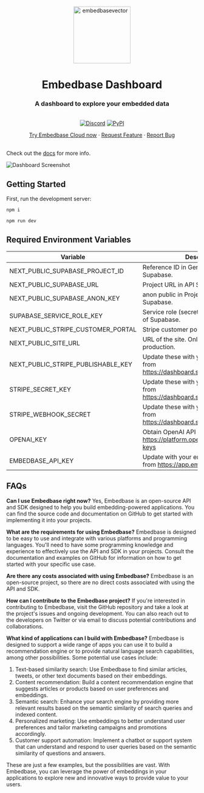 <br />


<p align="center">
<img width="150" alt="embedbasevector" src="https://user-images.githubusercontent.com/11430621/223136025-14572cac-f2aa-455c-936b-a48cb35a0c57.png">
  <h1 align="center">Embedbase Dashboard</h1>


<h3 align="center">A dashboard to explore your embedded data</h3>

  <p align="center">
    <br />
    <a href="https://discord.gg/pMNeuGrDky"><img alt="Discord" src="https://img.shields.io/discord/1066022656845025310?color=black&style=for-the-badge"></a>
    <a href="https://badge.fury.io/py/embedbase"><img alt="PyPI" src="https://img.shields.io/pypi/v/embedbase?color=black&style=for-the-badge"></a>
    <div align="center">
      <a href="https://app.embedbase.xyz/signup">Try Embedbase Cloud now</a>
      ·
      <a href="https://github.com/different-ai/embedbase/issues/new?assignees=&labels=enhancement">Request Feature</a>
      ·
      <a href="https://github.com/different-ai/embedbase/issues/new?assignees=&labels=bug">Report Bug</a>
    </div>
    <br />
  </p>
</p>

Check out the [docs](https://docs.embedbase.xyz) for more info.

![Dashboard Screenshot](https://user-images.githubusercontent.com/11430621/227351386-f540fac0-c5fa-485a-bcc9-f23368fe3f63.png)


## Getting Started

First, run the development server:

```bash
npm i
```

```bash
npm run dev
```

## Required Environment Variables

| Variable  | Description |
| ------------- | ------------- |
| NEXT_PUBLIC_SUPABASE_PROJECT_ID | Reference ID in General Settings of Supabase. |
| NEXT_PUBLIC_SUPABASE_URL | Project URL in API Settings of Supabase. |
| NEXT_PUBLIC_SUPABASE_ANON_KEY | anon public in Project API keys of Supabase. |
| SUPABASE_SERVICE_ROLE_KEY | Service role (secret) in Project API keys of Supabase. |
| NEXT_PUBLIC_STRIPE_CUSTOMER_PORTAL | Stripe customer portal. |
| NEXT_PUBLIC_SITE_URL | URL of the site. Only used during production. |
| NEXT_PUBLIC_STRIPE_PUBLISHABLE_KEY | Update these with your Stripe credentials from https://dashboard.stripe.com/apikeys |
| STRIPE_SECRET_KEY | Update these with your Stripe credentials from https://dashboard.stripe.com/apikeys |
| STRIPE_WEBHOOK_SECRET | Update these with your Stripe credentials from https://dashboard.stripe.com/apikeys |
| OPENAI_KEY | Obtain OpenAI API Keys from https://platform.openai.com/account/api-keys |
| EMBEDBASE_API_KEY | Update with your embedbase API keys from https://app.embedbase.xyz |

## FAQs

**Can I use Embedbase right now?**
Yes, Embedbase is an open-source API and SDK designed to help you build embedding-powered applications. You can find the source code and documentation on GitHub to get started with implementing it into your projects.

**What are the requirements for using Embedbase?**
Embedbase is designed to be easy to use and integrate with various platforms and programming languages. You'll need to have some programming knowledge and experience to effectively use the API and SDK in your projects. Consult the documentation and examples on GitHub for information on how to get started with your specific use case.

**Are there any costs associated with using Embedbase?**
Embedbase is an open-source project, so there are no direct costs associated with using the API and SDK. 

**How can I contribute to the Embedbase project?**
If you're interested in contributing to Embedbase, visit the GitHub repository and take a look at the project's issues and ongoing development. You can also reach out to the developers on Twitter or via email to discuss potential contributions and collaborations.

**What kind of applications can I build with Embedbase?**
Embedbase is designed to support a wide range of apps you can use it to build a recommendation engine or to provide natural language search capabilities, among other possibilities. Some potential use cases include:

1. Text-based similarity search: Use Embedbase to find similar articles, tweets, or other text documents based on their embeddings.
2. Content recommendation: Build a content recommendation engine that suggests articles or products based on user preferences and embeddings.
3. Semantic search: Enhance your search engine by providing more relevant results based on the semantic similarity of search queries and indexed content.
4. Personalized marketing: Use embeddings to better understand user preferences and tailor marketing campaigns and promotions accordingly.
5. Customer support automation: Implement a chatbot or support system that can understand and respond to user queries based on the semantic similarity of questions and answers.

These are just a few examples, but the possibilities are vast. With Embedbase, you can leverage the power of embeddings in your applications to explore new and innovative ways to provide value to your users.
